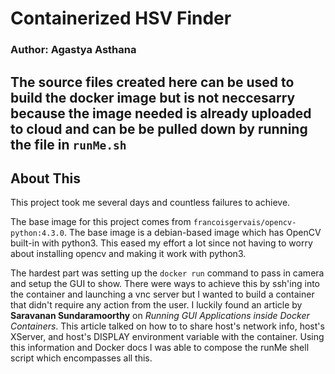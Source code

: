 # Containerized HSV Finder 
### Author: Agastya Asthana
The source files created here can be used to build the docker image but is 
not neccesarry because the image needed is already uploaded to cloud and can be be pulled down by running the file in `runMe.sh`
---
## About This
This project took me several days and countless failures to achieve. 

The base image for this project comes from 
`francoisgervais/opencv-python:4.3.0`. The base image is a debian-based image 
which has OpenCV built-in with python3. This eased my effort a lot since not having to worry about installing opencv and making 
it work with python3.

 
The hardest part was setting up the `docker run` command to pass in camera and 
setup the GUI to show. There were ways to achieve this by ssh'ing into the 
container and launching a vnc server but I wanted to build a container that 
didn't require any action from the user. I luckily found an article by 
**Saravanan Sundaramoorthy** on *Running GUI Applications inside Docker Containers*. 
This article talked on how to to share host's network info, host's XServer, and 
host's DISPLAY environment variable with the container. Using this information 
and Docker docs I was able to compose the runMe shell script which encompasses 
all this. 
